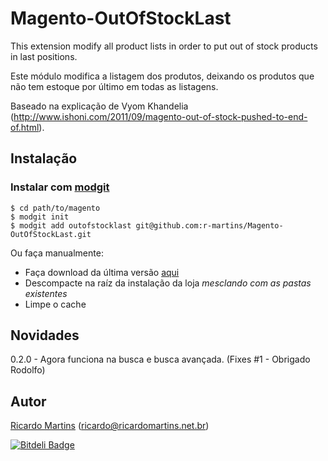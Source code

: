 Magento-OutOfStockLast
======================

This extension modify all product lists in order to put out of stock products in last positions.

Este módulo modifica a listagem dos produtos, deixando os produtos que não tem estoque por último em todas as listagens.

Baseado na explicação de Vyom Khandelia (http://www.ishoni.com/2011/09/magento-out-of-stock-pushed-to-end-of.html).

## Instalação

### Instalar com [modgit](https://github.com/jreinke/modgit)
    $ cd path/to/magento
    $ modgit init
    $ modgit add outofstocklast git@github.com:r-martins/Magento-OutOfStockLast.git

Ou faça manualmente:

* Faça download da última versão [aqui](https://github.com/r-martins/Magento-OutOfStockLast/downloads)
* Descompacte na raíz da instalação da loja *mesclando com as pastas existentes*
* Limpe o cache


## Novidades

0.2.0 - Agora funciona na busca e busca avançada. (Fixes #1 - Obrigado Rodolfo)


## Autor
[Ricardo Martins](http://ricardomartins.net.br/)  (<ricardo@ricardomartins.net.br>)



[![Bitdeli Badge](https://d2weczhvl823v0.cloudfront.net/gautamkeshri/magento-outofstocklast/trend.png)](https://bitdeli.com/free "Bitdeli Badge")

